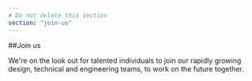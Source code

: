 ```yaml
---
# Do not delete this section
section: "join-us"
---
```


##Join us

We're on the look out for talented individuals to join our rapidly growing design, technical and engineering teams, to work on the future together.